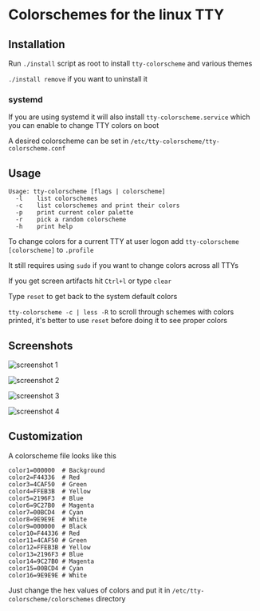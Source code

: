 # Colorschemes for the linux TTY

## Installation

Run ```./install``` script as root to install ```tty-colorscheme``` and various themes

```./install remove``` if you want to uninstall it

### systemd

If you are using systemd it will also install ```tty-colorscheme.service``` which you can enable to change TTY colors on boot

A desired colorscheme can be set in ```/etc/tty-colorscheme/tty-colorscheme.conf```

## Usage

```
Usage: tty-colorscheme [flags | colorscheme]
  -l    list colorschemes
  -c    list colorschemes and print their colors
  -p    print current color palette
  -r    pick a random colorscheme
  -h    print help
```

To change colors for a current TTY at user logon add ```tty-colorscheme [colorscheme]``` to ```.profile```

It still requires using ```sudo``` if you want to change colors across all TTYs

If you get screen artifacts hit ```Ctrl+l``` or type ```clear```

Type ```reset``` to get back to the system default colors

```tty-colorscheme -c | less -R``` to scroll through schemes with colors printed, it's better to use ```reset``` before doing it to see proper colors

## Screenshots

![screenshot 1](images/screenshot-1.png)

![screenshot 2](images/screenshot-2.png)

![screenshot 3](images/screenshot-3.png)

![screenshot 4](images/screenshot-4.png)

## Customization

A colorscheme file looks like this

```
color1=000000  # Background
color2=F44336  # Red
color3=4CAF50  # Green
color4=FFEB3B  # Yellow
color5=2196F3  # Blue
color6=9C27B0  # Magenta
color7=00BCD4  # Cyan
color8=9E9E9E  # White
color9=000000  # Black
color10=F44336 # Red
color11=4CAF50 # Green
color12=FFEB3B # Yellow
color13=2196F3 # Blue
color14=9C27B0 # Magenta
color15=00BCD4 # Cyan
color16=9E9E9E # White
```

Just change the hex values of colors and put it in ```/etc/tty-colorscheme/colorschemes``` directory
